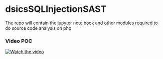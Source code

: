 # dsicsSQLInjectionSAST

The repo will contain the jupyter note book and other modules required to do source code analysis on php

###  Video POC
[![Watch the video](http://i3.ytimg.com/vi/Nl64xNX-l3Q/maxresdefault.jpg)](https://www.youtube.com/embed/Nl64xNX-l3Q)
